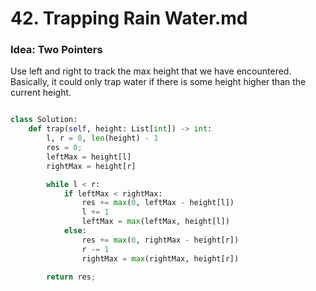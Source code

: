 # 42. Trapping Rain Water.md

### Idea: Two Pointers

Use left and right to track the max height that we have encountered. Basically, it could only trap water if there is some height higher than the current height. 

``` python

class Solution:
    def trap(self, height: List[int]) -> int:
        l, r = 0, len(height) - 1
        res = 0; 
        leftMax = height[l]
        rightMax = height[r]

        while l < r: 
            if leftMax < rightMax: 
                res += max(0, leftMax - height[l])
                l += 1
                leftMax = max(leftMax, height[l])
            else: 
                res += max(0, rightMax - height[r])
                r -= 1
                rightMax = max(rightMax, height[r])

        return res; 
```

